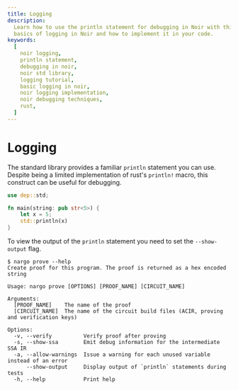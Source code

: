 ```yaml
---
title: Logging
description:
  Learn how to use the println statement for debugging in Noir with this tutorial. Understand the
  basics of logging in Noir and how to implement it in your code.
keywords:
  [
    noir logging,
    println statement,
    debugging in noir,
    noir std library,
    logging tutorial,
    basic logging in noir,
    noir logging implementation,
    noir debugging techniques,
    rust,
  ]
---
```


# Logging

The standard library provides a familiar `println` statement you can use. Despite being a limited
implementation of rust's `println!` macro, this construct can be useful for debugging.

```rust
use dep::std;

fn main(string: pub str<5>) {
    let x = 5;
    std::println(x)
}

```

To view the output of the `println` statement you need to set the `--show-output` flag. 

```
$ nargo prove --help
Create proof for this program. The proof is returned as a hex encoded string

Usage: nargo prove [OPTIONS] [PROOF_NAME] [CIRCUIT_NAME]

Arguments:
  [PROOF_NAME]    The name of the proof
  [CIRCUIT_NAME]  The name of the circuit build files (ACIR, proving and verification keys)

Options:
  -v, --verify          Verify proof after proving
  -s, --show-ssa        Emit debug information for the intermediate SSA IR
  -a, --allow-warnings  Issue a warning for each unused variable instead of an error
      --show-output     Display output of `println` statements during tests
  -h, --help            Print help
```


